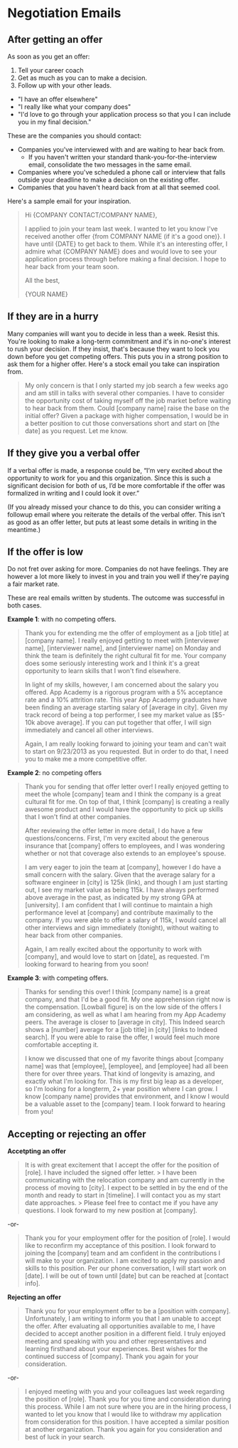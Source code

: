 # Negotiation Emails

## After getting an offer

As soon as you get an offer:

1. Tell your career coach
2. Get as much as you can to make a decision.
3. Follow up with your other leads.
  * "I have an offer elsewhere"
  * "I really like what your company does"
  * "I'd love to go through your application process so that you I can include you in my final decision."

These are the companies you should contact:

* Companies you've interviewed with and are waiting to hear back from.
  * If you haven't written your standard thank-you-for-the-interview
  email, consolidate the two messages in the same email.
* Companies where you've scheduled a phone call or interview that falls
outside your deadline to make a decision on the existing offer.
* Companies that you haven't heard back from at all that seemed cool.

Here's a sample email for your inspiration.

> Hi {COMPANY CONTACT/COMPANY NAME},
>
> I applied to join your team last week. I wanted to let you know I've
> received another offer {from COMPANY NAME (if it's a good one)}. I
> have until {DATE} to get back to them. While it's an interesting offer,
> I admire what {COMPANY NAME} does and would love to see your application
> process through before making a final decision. I hope to hear back from
> your team soon.
>
> All the best,
>
> {YOUR NAME}

## If they are in a hurry

Many companies will want you to decide in less than a week. Resist this.
You're looking to make a long-term commitment and it's in no-one's
interest to rush your decision. If they insist, that's because they
want to lock you down before you get competing offers. This puts you in
a strong position to ask them for a higher offer. Here's a stock email
you take can inspiration from.

> My only concern is that I only started my job search a few weeks ago
> and am still in talks with several other companies. I have to consider
> the opportunity cost of taking myself off the job market before
> waiting to hear back from them. Could [company name] raise the base on
> the initial offer? Given a package with higher compensation, I would
> be in a better position to cut those conversations short and start on
> [the date] as you request. Let me know.

## If they give you a verbal offer 

 If a verbal offer is made, a response could be, “I’m very excited about the opportunity to work for you and this organization. Since this is such a significant decision for both of us, I’d be more comfortable if the offer was formalized in writing and I could look it over.”  
 
 (If you already missed your chance to do this, you can consider writing a followup email where you reiterate the details of the verbal offer.  This isn't as good as an offer letter, but puts at least some details in writing in the meantime.)


## If the offer is low

Do not fret over asking for more. Companies do not have feelings. They
are however a lot more likely to invest in you and train you well if
they're paying a fair market rate.

These are real emails written by students. The outcome was successful in
both cases.

**Example 1**: with no competing offers.

> Thank you for extending me the offer of employment as a [job title] at
> [company name]. I really enjoyed getting to meet with [interviewer
> name], [interviewer name], and [interviewer name] on Monday and think
> the team is definitely the right cultural fit for me. Your company
> does some seriously interesting work and I think it's a great
> opportunity to learn skills that I won't find elsewhere.
>
> In light of my skills, however, I am concerned about the salary you
> offered. App Academy is a rigorous program with a 5% acceptance rate
> and a 10% attrition rate. This year App Academy graduates have been
> finding an average starting salary of [average in city]. Given my
> track record of being a top performer, I see my market value as
> [$5-10k above average]. If you can put together that offer, I will
> sign immediately and cancel all other interviews.
>
> Again, I am really looking forward to joining your team and can't wait
> to start on 9/23/2013 as you requested. But in order to do that, I
> need you to make me a more competitive offer.

**Example 2**: no competing offers

> Thank you for sending that offer letter over! I really enjoyed getting to meet the whole [company] team and I think the 
> company is a great cultural fit for me. On top of that, I think [company] is creating a really awesome product and I 
> would have the opportunity to pick up skills that I won't find at other companies.
> 
> After reviewing the offer letter in more detail, I do have a few questions/concerns. First, I'm very excited about the 
> generous insurance that [company] offers to employees, and I was wondering whether or not that coverage also extends to 
> an employee's spouse. 
> 
> I am very eager to join the team at [company], however I do have a small concern with the salary. Given that the average
> salary for a software engineer in [city] is 125k (link), and though I am just starting out, I see my market value
> as being 115k. I have always performed above average in the past, as indicated by my strong GPA at [university]. I am 
> confident that I will continue to maintain a high performance level at [company] and  contribute maximally to the
> company. If you were able to offer a salary of 115k, I would cancel all other interviews and sign immediately 
> (tonight), without waiting to hear back from other companies.
> 
> Again, I am really excited about the opportunity to work with [company], and would love to start on [date], as
> requested. I'm looking forward to hearing from you soon!


**Example 3**: with competing offers.

> Thanks for sending this over! I think [company name] is a great
> company, and that I'd be a good fit. My one apprehension right now is
> the compensation. [Lowball figure] is on the low side of the offers I
> am considering, as well as what I am hearing from my App Academy
> peers. The average is closer to [average in city]. This Indeed search
> shows a [number] average for a [job title] in [city] [links to
> Indeed search]. If you were able to raise the offer, I would feel much
> more comfortable accepting it.
>
> I know we discussed that one of my favorite things about [company
> name] was that [employee], [employee], and [employee] had all been
> there for over three years. That kind of longevity is amazing, and
> exactly what I'm looking for. This is my first big leap as a
> developer, so I'm looking for a longterm, 2+ year position where I can
> grow. I know [company name] provides that environment, and I know I
> would be a valuable asset to the [company] team. I look forward to
> hearing from you!

## Accepting or rejecting an offer

**Accetpting an offer**

> It is with great excitement that I accept the offer for the position of [role]. I have included the signed offer letter. > I have been communicating with the relocation company and am currently in the process of moving to [city]. I expect to
> be settled in by the end of the month and ready to start in [timeline]. I will contact you as my start date approaches. > Please feel free to contact me if you have any questions. I look forward to my new position at [company]. 

-or-

> Thank you for your employment offer for the position of [role]. I would like to reconfirm my acceptance of this
> position. I look forward to joining the [company] team and am confident in the contributions I will make to your
> organization. I am excited to apply my passion and skills to this position. Per our phone conversation, I will start 
> work on [date]. I will be out of town until [date] but can be reached at [contact info]. 


**Rejecting an offer**

> Thank you for your employment offer to be a [position with company]. Unfortunately, I am writing to inform you that I am
> unable to accept the offer. After evaluating all opportunities available to me, I have decided to accept another 
> position in a different field. I truly enjoyed meeting and speaking with you and other representatives and learning
> firsthand about your experiences. Best wishes for the continued success of [company]. Thank you again for your
> consideration. 

-or-
 
> I enjoyed meeting with you and your colleagues last week regarding the position of [role]. Thank you for you time and
> consideration during this process. While I am not sure where you are in the hiring process, I wanted to let you know
> that I would like to withdraw my application from consideration for this position. I have accepted a similar position at
> another organization. Thank you again for you consideration and best of luck in your search. 

